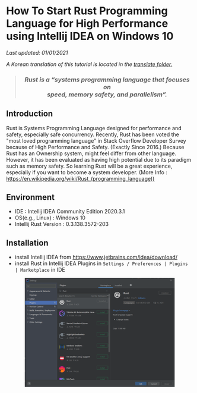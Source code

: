 # How To Start Rust Programming Language for High Performance using Intellij IDEA on Windows 10

*Last updated: 01/01/2021*

*A Korean translation of this tutorial is located in the [translate folder.](https://github.com/gh-BumsooKim/Rust-Systems-Programming-Language-Tutorial-Windows-10/blob/main/translate/README.md)*

> ### ***<p align="center"> Rust is a “systems programming language that focuses on <br>speed, memory safety, and parallelism”. </p>***

## Introduction
Rust is Systems Programming Language designed for performance and safety, especially safe concurrency. Recently, Rust has been voted the "most loved programming language" in Stack Overflow Developer Survey because of High Performance and Safety. (Exactly Since 2016.) Because Rust has an Ownership system, might feel differ from other language. However, it has been evaluated as having high potential due to its paradigm such as memory safety. So learning Rust will be a great experience, especially if you want to become a system developer. (More Info : https://en.wikipedia.org/wiki/Rust_(programming_language))

## Environment
- IDE : Intellij IDEA Community Edition 2020.3.1 <!-- ( You can use other IDE/Editor such as VSCode(Visual Studio Code), VI/VIM, CLion instead of Intellij IDEA. ) -->
- OS(e.g., Linux) : Windows 10
- Intellij Rust Version : 0.3.138.3572-203

## Installation
- install Intellij IDEA from https://www.jetbrains.com/idea/download/
- install Rust in Intellij IDEA Plugins in `Settings / Preferences | Plugins | Marketplace` in IDE

 <p align="center"><img src="https://github.com/gh-BumsooKim/Rust-Systems-Programming-Language-Tutorial-Windows-10/blob/main/docs/intellij-rust-plugin.png" width="80%" height="80%"></img></p>  
